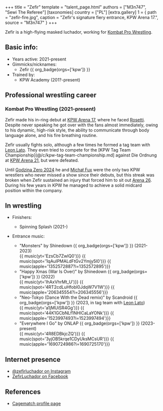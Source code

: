 +++
title = "Zefir"
template = "talent_page.html"
authors = ["M3n747", "Sewi The Referee"]
[taxonomies]
country = ["PL"]
[extra.gallery]
1 = { path = "zefir-fire.jpg", caption = "Zefir's signature fiery entrance, KPW Arena 17.", source = "M3n747" }
+++

Zefir is a high-flying masked luchador, working for [Kombat Pro Wrestling](@/o/kpw.md).

## Basic info:

* Years active: 2021-present
* Gimmicks/nicknames:
  - Zefir {{ org_badge(orgs=['kpw']) }}
* Trained by:
  - KPW Academy (201?-present)

## Professional wrestling career

### Kombat Pro Wrestling (2021-present)

Zefir made his in-ring debut at [KPW Arena 17](@/e/kpw/2021-08-21-kpw-arena-17-odrodzenie.md), where he faced [Rosetti](@/w/rosetti.md).
Despite never speaking he got over with the fans almost immediately, owing to his dynamic, high-risk style, the ability to communicate through body language alone, and his fire breathing routine.

Zefir usually fights solo, although a few times he formed a tag team with [Leon Lato](@/w/leon-lato.md). They even tried to compete for the [KPW Tag Team Championship](@/c/kpw-tag-team-championship.md] against Die Ordnung at [KPW Arena 21](@/e/kpw/2023-02-24-kpw-arena-21.md), but were defeated.

Until [Godzina Zero 2024](@/e/kpw/2024-09-07-kpw-godzina-zero-2024.md) he and [Michał Fux](@/w/michal-fux.md) were the only two KPW wrestlers who never missed a show since their debuts, but this streak was broken when Zefir sustained an injury that forced him to sit out [Arena 26](@/e/kpw/2024-11-15-kpw-arena-26.md). During his few years in KPW he managed to achieve a solid midcard position within the company.

## In wrestling

* Finishers:
  - Spinning Splash (2021-)

* Entrance music:
  - "Monsters" by Shinedown
 {{ org_badge(orgs=['kpw']) }} (2021-2023) <br>
 {{ music(yt='EzsCb7ZwlQ0')}}
 {{ music(spot='1qAuIPMALdFtGv2Ymjy5l0')}}
 {{ music(apple='1352572887?i=1352572895')}}
  - "Happy Xmas (War Is Over)" by Shinedown
 {{ org_badge(orgs=['kpw']) }} (2022) <br>
 {{ music(yt='lhAxVhrMt_U')}}
 {{ music(spot='4RT2cdLuHfobI0JdqW7V1W')}}
 {{ music(apple='206345554?i=206345556')}}
  - "Neo-Tokyo (Dance With the Dead remix)" by Scandroid
 {{ org_badge(orgs=['kpw']) }} (2023, in tag team with [Leon Lato](@/w/leon-lato.md)) <br>
 {{ music(yt='a1jMUiSR4Gg')}}
 {{ music(spot='44K1GCbNLf1NHlCaLaYONk')}}
 {{ music(apple='1523997493?i=1523997494')}}
  - "Everywhere I Go" by ONLAP
 {{ org_badge(orgs=['kpw']) }} (2023-present) <br>
 {{ music(yt='4R8EDBkjcZQ')}}
 {{ music(spot='3yjOB5krqe1CDyUksMCsUR')}}
 {{ music(apple='1690724986?i=1690725170')}}

## Internet presence

* [@zefirluchador on Instagram](https://www.instagram.com/zefirluchador/)
* [ZefirLuchador on Facebook](https://www.facebook.com/zefirluchador/)

## References

* [Cagematch profile page](https://www.cagematch.net/?id=2&nr=25587)
